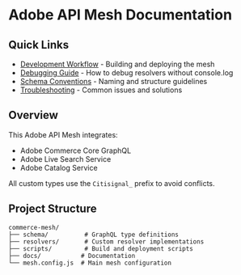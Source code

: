 # Adobe API Mesh Documentation

## Quick Links
- [Development Workflow](./development-workflow.md) - Building and deploying the mesh
- [Debugging Guide](./debugging.md) - How to debug resolvers without console.log
- [Schema Conventions](./schema-conventions.md) - Naming and structure guidelines
- [Troubleshooting](./troubleshooting.md) - Common issues and solutions

## Overview
This Adobe API Mesh integrates:
- Adobe Commerce Core GraphQL
- Adobe Live Search Service  
- Adobe Catalog Service

All custom types use the `Citisignal_` prefix to avoid conflicts.

## Project Structure
```
commerce-mesh/
├── schema/          # GraphQL type definitions
├── resolvers/       # Custom resolver implementations
├── scripts/         # Build and deployment scripts
├── docs/           # Documentation
└── mesh.config.js  # Main mesh configuration
```